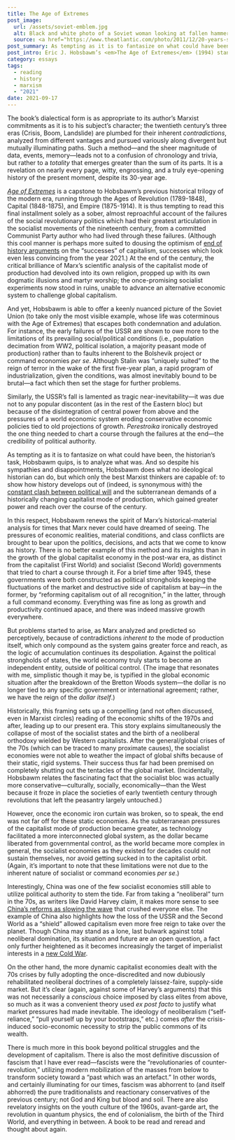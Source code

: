 ```yaml
---
title: The Age of Extremes
post_image:
  url: /assets/soviet-emblem.jpg
  alt: Black and white photo of a Soviet woman looking at fallen hammer and sickle emblem.
  source: <a href="https://www.theatlantic.com/photo/2011/12/20-years-since-the-fall-of-the-soviet-union/100214/">The Atlantic</a>
post_summary: As tempting as it is to fantasize on what could have been, the historian’s task, Hobsbawm quips, is to analyze what was. And so despite his sympathies and disappointments, Hobsbawm does what no ideological historian can do, but which only the best Marxist thinkers are capable of.
post_intro: Eric J. Hobsbawm’s <em>The Age of Extremes</em> (1994) stands unequaled as a penetrating history of the “Short Twentieth Century”—the designation he gives the period from the First World War (itself the traumatic end of the “Long Nineteenth Century” of liberal progress) to the end of “really existing socialism” in the early 1990s.
category: essays
tags:
  - reading
  - history
  - marxism
  - "2021"
date: 2021-09-17
---
```


The book’s dialectical form is as appropriate to its author’s Marxist commitments as it is to his subject’s character; the twentieth century’s three eras (Crisis, Boom, Landslide) are plumbed for their inherent _contradictions_, analyzed from different vantages and pursued variously along divergent but mutually illuminating paths. Such a method—and the sheer magnitude of data, events, memory—leads not to a confusion of chronology and trivia, but rather to a _totality_ that emerges greater than the sum of its parts. It is a revelation on nearly every page, witty, engrossing, and a truly eye-opening history of the present moment, despite its 30-year age.

_[Age of Extremes](https://www.penguinrandomhouse.com/books/80963/the-age-of-extremes-by-eric-hobsbawm/)_ is a capstone to Hobsbawm’s previous historical trilogy of the modern era, running through the Ages of Revolution (1789-1848), Capital (1848-1875), and Empire (1875-1914). It is thus tempting to read this final installment solely as a sober, almost reproachful account of the failures of the social revolutionary politics which had their greatest articulation in the socialist movements of the nineteenth century, from a committed Communist Party author who had lived through these failures. (Although this cool manner is perhaps more suited to dousing the optimism of [end of history arguments](https://www.foreignaffairs.com/reviews/capsule-review/1995-07-01/age-extremes-history-world-1914-1991) on the “successes” of capitalism, successes which look even less convincing from the year 2021.) At the end of the century, the critical brilliance of Marx’s scientific analysis of the capitalist mode of production had devolved into its own religion, propped up with its own dogmatic illusions and martyr worship; the once-promising socialist experiments now stood in ruins, unable to advance an alternative economic system to challenge global capitalism.

And yet, Hobsbawm is able to offer a keenly nuanced picture of the Soviet Union (to take only the most visible example, whose life was coterminous with the Age of Extremes) that escapes both condemnation and adulation. For instance, the early failures of the USSR are shown to owe more to the limitations of its prevailing social/political conditions (i.e., population decimation from WW2, political isolation, a majority peasant mode of production) rather than to faults inherent to the Bolshevik project or command economies _per se_. Although Stalin was “uniquely suited” to the reign of terror in the wake of the first five-year plan, a rapid program of industrialization, given the conditions, was almost inevitably bound to be brutal—a fact which then set the stage for further problems.

Similarly, the USSR’s fall is lamented as tragic near-inevitability—it was due not to any popular discontent (as in the rest of the Eastern bloc) but because of the disintegration of central power from above and the pressures of a world economic system eroding conservative economic policies tied to old projections of growth. _Perestroika_ ironically destroyed the one thing needed to chart a course through the failures at the end—the credibility of political authority.

As tempting as it is to fantasize on what could have been, the historian’s task, Hobsbawm quips, is to analyze what was. And so despite his sympathies and disappointments, Hobsbawm does what no ideological historian can do, but which only the best Marxist thinkers are capable of: to show how history develops out of (indeed, is synonymous with) the [constant clash between political will](https://www.newyorker.com/books/under-review/eric-hobsbawm-the-communist-who-explained-history) and the subterranean demands of a historically changing capitalist mode of production, which gained greater power and reach over the course of the century.

In this respect, Hobsbawm renews the spirit of Marx’s historical-material analysis for times that Marx never could have dreamed of seeing. The pressures of economic realities, material conditions, and class conflicts are brought to bear upon the politics, decisions, and acts that we come to know as history. There is no better example of this method and its insights than in the growth of the global capitalist economy in the post-war era, as distinct from the capitalist (First World) and socialist (Second World) governments that tried to chart a course through it. For a brief time after 1945, these governments were both constructed as political strongholds keeping the fluctuations of the market and destructive side of capitalism at bay—in the former, by “reforming capitalism out of all recognition,” in the latter, through a full command economy. Everything was fine as long as growth and productivity continued apace, and there was indeed massive growth everywhere.

But problems started to arise, as Marx analyzed and predicted so perceptively, because of contradictions _inherent to_ the mode of production itself, which only compound as the system gains greater force and reach, as the logic of accumulation continues its despoliation. Against the political strongholds of states, the world economy truly starts to become an independent entity, outside of political control. (The image that resonates with me, simplistic though it may be, is typified in the global economic situation after the breakdown of the Bretton Woods system—the dollar is no longer tied to any specific government or international agreement; rather, we have the reign of the _dollar itself_.)

Historically, this framing sets up a compelling (and not often discussed, even in Marxist circles) reading of the economic shifts of the 1970s and after, leading up to our present era. This story explains simultaneously the collapse of most of the socialist states and the birth of a neoliberal orthodoxy wielded by Western capitalists. After the general/global crises of the 70s (which can be traced to many proximate causes), the socialist economies were not able to weather the impact of global shifts because of their static, rigid systems. Their success thus far had been premised on completely shutting out the tentacles of the global market. (Incidentally, Hobsbawm relates the fascinating fact that the socialist bloc was actually more conservative—culturally, socially, economically—than the West because it froze in place the societies of early twentieth century through revolutions that left the peasantry largely untouched.)

However, once the economic iron curtain was broken, so to speak, the end was not far off for these static economies. As the subterranean pressures of the capitalist mode of production became greater, as technology facilitated a more interconnected global system, as the dollar became liberated from governmental control, as the world became more complex in general, the socialist economies as they existed for decades could not sustain themselves, nor avoid getting sucked in to the capitalist orbit. (Again, it’s important to note that these limitations were not due to the inherent nature of socialist or command economies _per se_.)

Interestingly, China was one of the few socialist economies still able to utilize political authority to stem the tide. Far from taking a “neoliberal” turn in the 70s, as writers like David Harvey claim, it makes more sense to see [China’s reforms as slowing the wave](https://www.routledge.com/How-China-Escaped-Shock-Therapy-The-Market-Reform-Debate/Weber/p/book/9781032008493) that crushed everyone else. The example of China also highlights how the loss of the USSR and the Second World as a “shield” allowed capitalism even more free reign to take over the planet. Though China may stand as a lone, last bulwark against total neoliberal domination, its situation and future are an open question, a fact only further heightened as it becomes increasingly the target of imperialist interests in a [new Cold War](https://monthlyreview.org/2021/07/01/the-new-cold-war-on-china/).

On the other hand, the more dynamic capitalist economies dealt with the 70s crises by fully adopting the once-discredited and now dubiously rehabilitated neoliberal doctrines of a completely laissez-faire, supply-side market. But it’s clear (again, against some of Harvey’s arguments) that this was not necessarily a _conscious_ choice imposed by class elites from above, so much as it was a convenient theory used _ex post facto_ to justify what market pressures had made inevitable. The ideology of neoliberalism (“self-reliance,” “pull yourself up by your bootstraps,” etc.) comes _after_ the crisis-induced socio-economic necessity to strip the public commons of its wealth.

There is much more in this book beyond political struggles and the development of capitalism. There is also the most definitive discussion of fascism that I have ever read—fascists were the “revolutionaries of counter-revolution,” utilizing modern mobilization of the masses from below to transform society toward a “past which was an artefact.” In other words, and certainly illuminating for our times, fascism was abhorrent to (and itself abhorred) the pure traditionalists and reactionary conservatives of the previous century; not God and King but blood and soil. There are also revelatory insights on the youth culture of the 1960s, avant-garde art, the revolution in quantum physics, the end of colonialism, the birth of the Third World, and everything in between. A book to be read and reread and thought about again.
